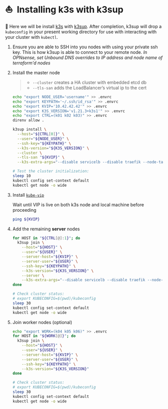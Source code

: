 # :sailboat:&nbsp; Installing k3s with k3sup

:round_pushpin: Here we will be install [k3s](https://k3s.io/) with [k3sup](https://github.com/alexellis/k3sup).
After completion, k3sup will drop a `kubeconfig` in your present working directory for use with interacting with your cluster with `kubectl`.

1. Ensure you are able to SSH into you nodes with using your private ssh key. This is how k3sup is able to connect to your remote node.
_In OPNsense, set Unbound DNS overrides to IP address and node name of terraform'd nodes_

2. Install the master node

   > - `--cluster` creates a HA cluster with embedded etcd db
   > - `--tls-san` adds the LoadBalancer’s virtual ip to the cert

   ```sh
   echo "export NODE_USER='username'" >> .envrc
   echo "export KEYPATH='~/.ssh/id_rsa'" >> .envrc
   echo "export KVIP='10.42.42.42'" >> .envrc
   echo "export K3S_VERSION='v1.21.3+k3s1'" >> .envrc
   echo "export CTRL=(k01 k02 k03)" >> .envrc
   direnv allow .

   k3sup install \
     --host="${CTRL[0]}" \
     --user="${NODE_USER}" \
     --ssh-key="${KEYPATH}" \
     --k3s-version="${K3S_VERSION}" \
     --cluster \
     --tls-san "${KVIP}" \
     --k3s-extra-args="--disable servicelb --disable traefik --node-taint node-role.kubernetes.io/master=true:NoSchedule"

   # Test the cluster initialization:
   sleep 10
   kubectl config set-context default
   kubectl get node -o wide
   ```

3. Install [`kube-vip`](./2a%20-%20kube-vip.md)

   Wait until VIP is live on both k3s node and local machine before proceeding

   ```sh
   ping ${KVIP}
   ```

4. Add the remaining **server** nodes

   ```sh
   for HOST in "${CTRL[@]:1}"; do
     k3sup join \
       --host="${HOST}" \
       --user="${USER}" \
       --server-host="${KVIP}" \
       --server-user="${USER}" \
       --ssh-key="${KEYPATH}" \
       --k3s-version="${K3S_VERSION}" \
       --server \
       --k3s-extra-args="--disable servicelb --disable traefik --node-taint node-role.kubernetes.io/master=true:NoSchedule"
   done

   # Check cluster status:
   # export KUBECONFIG=$(pwd)/kubeconfig
   sleep 30
   kubectl config set-context default
   kubectl get node -o wide
   ```

5. Join worker nodes (optional)

   ```sh
   echo "export WORK=(k04 k05 k06)" >> .envrc
   for HOST in "${WORK[@]}"; do
     k3sup join \
       --host="${HOST}" \
       --user="${USER}" \
       --server-host="${KVIP}" \
       --server-user="${USER}" \
       --ssh-key="${KEYPATH}" \
       --k3s-version="${K3S_VERSION}"
   done

   # Check cluster status:
   # export KUBECONFIG=$(pwd)/kubeconfig
   sleep 30
   kubectl config set-context default
   kubectl get node -o wide
   ```
